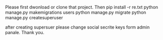 Please first dwonload or clone that project.
Then 
pip install -r re.txt
python manage.py makemigrations users
python manage.py migrate
python manage.py createsuperuser

after creating supersuer please change social secrite keys form admin 
panale.
Thank you.
